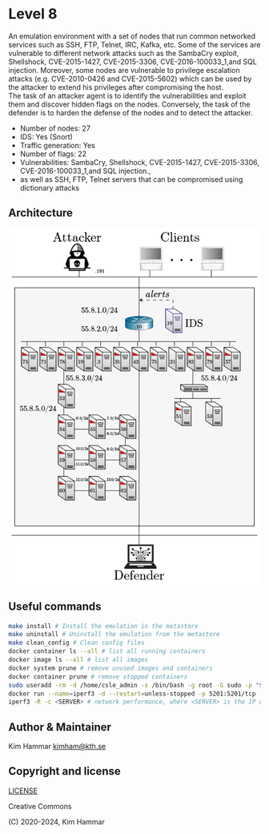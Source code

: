 # Level 8

An emulation environment with a set of nodes that run common networked services such as SSH, FTP, Telnet, IRC, Kafka, 
etc. Some of the services are vulnerable to different network attacks 
such as the SambaCry exploit, Shellshock, CVE-2015-1427, CVE-2015-3306, CVE-2016-100033_1,and SQL injection. 
Moreover, some nodes are vulnerable to privilege escalation attacks (e.g. CVE-2010-0426 and CVE-2015-5602) 
which can be used by the attacker to extend his privileges after compromising the host.    
The task of an attacker agent is to identify the vulnerabilities and 
exploit them and discover hidden flags
on the nodes. Conversely, the task of the defender is to harden the defense of the nodes and to detect the 
attacker. 

- Number of nodes: 27
- IDS: Yes (Snort)
- Traffic generation: Yes
- Number of flags: 22
- Vulnerabilities: SambaCry, Shellshock, CVE-2015-1427, CVE-2015-3306, CVE-2016-100033_1,and SQL injection., 
- as well as SSH, FTP, Telnet servers that can be compromised using dictionary attacks

## Architecture

<p align="center">
<img src="env.png" width="600">
</p>

## Useful commands

```bash
make install # Install the emulation in the metastore
make uninstall # Uninstall the emulation from the metastore
make clean_config # Clean config files 
docker container ls --all # list all running containers
docker image ls --all # list all images
docker system prune # remove unused images and containers
docker container prune # remove stopped containers
sudo useradd -rm -d /home/csle_admin -s /bin/bash -g root -G sudo -p "$(openssl passwd -1 'csle@admin-pw_191')" csle_admin
docker run --name=iperf3 -d --restart=unless-stopped -p 5201:5201/tcp -p 5201:5201/udp mlabbe/iperf3 # Start the iperf server on the host
iperf3 -R -c <SERVER> # network performance, where <SERVER> is the IP where the iperf server is running e.g. the host 172.31.212.92   
```

## Author & Maintainer

Kim Hammar <kimham@kth.se>

## Copyright and license

[LICENSE](../../../../../LICENSE.md)

Creative Commons

(C) 2020-2024, Kim Hammar